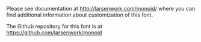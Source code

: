 Please see documentation at http://larsenwork.com/monoid/ where you can find additional information about customization of this font.

The Github repository for this font is at https://github.com/larsenwork/monoid